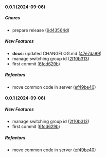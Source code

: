 #### 0.0.1 (2024-09-06)

##### Chores

*  prepare release ([9d43564d](https://github.com/Smile-SA/slidev-addon-sync/commit/9d43564d8f424281476ed88cbb20af93ede1b0b9))

##### New Features

* **docs:**  updated CHANGELOG.md ([47e7da89](https://github.com/Smile-SA/slidev-addon-sync/commit/47e7da893eebc9f00d3789c99c1a92a38e713a7c))
*  manage switching group id ([2f10b313](https://github.com/Smile-SA/slidev-addon-sync/commit/2f10b313837dc64a190080d16110f3a301462d0d))
*  first commit ([6fcd629b](https://github.com/Smile-SA/slidev-addon-sync/commit/6fcd629b6ce3795b899ad90adc0d950d595be1ac))

##### Refactors

*  move common code in server ([ef49be40](https://github.com/Smile-SA/slidev-addon-sync/commit/ef49be403d6b396fd32ba11d9d30c964f2c2347e))

#### 0.0.1 (2024-09-06)

##### New Features

*  manage switching group id ([2f10b313](https://github.com/Smile-SA/slidev-addon-sync/commit/2f10b313837dc64a190080d16110f3a301462d0d))
*  first commit ([6fcd629b](https://github.com/Smile-SA/slidev-addon-sync/commit/6fcd629b6ce3795b899ad90adc0d950d595be1ac))

##### Refactors

*  move common code in server ([ef49be40](https://github.com/Smile-SA/slidev-addon-sync/commit/ef49be403d6b396fd32ba11d9d30c964f2c2347e))

